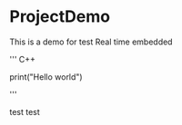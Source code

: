 # ProjectDemo

This is a demo for test Real time embedded

''' C++

print("Hello world")

'''

test test

